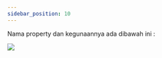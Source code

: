 ```yaml
---
sidebar_position: 10
---
```


Nama property dan kegunaannya ada dibawah ini : 

**![](https://lh7-us.googleusercontent.com/docsz/AD_4nXd68z0eNaKm7u4mWW_xqEH4VghCQJtfv3r85_yDa9F-Quj3lg8iHB7MqEUI7z-4wC748OLevDcPSIc5QNpoXLlxp4j0UgcSoxW-cyXKr5u3hTwsbHAMQrHoEXIEks12L1jpKHOWwpAainpNFm155DRdUWNM?key=zkfcSBcOx-GrHFqZQ896rA)**
